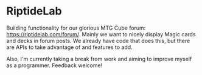 # RiptideLab

Building functionality for our glorious MTG Cube forum: https://riptidelab.com/forum/. Mainly we want to nicely display Magic cards and decks in forum posts. We already have code that does this, but there are APIs to take advantage of and features to add.

Also, I'm currently taking a break from work and aiming to improve myself as a programmer. Feedback welcome!
